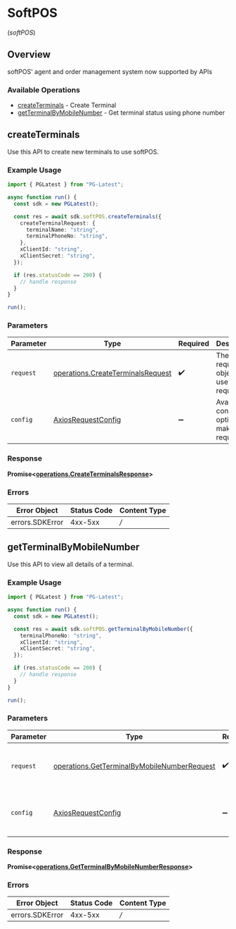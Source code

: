 # SoftPOS
(*softPOS*)

## Overview

softPOS' agent and order management system now supported by APIs

### Available Operations

* [createTerminals](#createterminals) - Create Terminal
* [getTerminalByMobileNumber](#getterminalbymobilenumber) - Get terminal status using phone number

## createTerminals

Use this API to create new terminals to use softPOS.

### Example Usage

```typescript
import { PGLatest } from "PG-Latest";

async function run() {
  const sdk = new PGLatest();

  const res = await sdk.softPOS.createTerminals({
    createTerminalRequest: {
      terminalName: "string",
      terminalPhoneNo: "string",
    },
    xClientId: "string",
    xClientSecret: "string",
  });

  if (res.statusCode == 200) {
    // handle response
  }
}

run();
```

### Parameters

| Parameter                                                                                  | Type                                                                                       | Required                                                                                   | Description                                                                                |
| ------------------------------------------------------------------------------------------ | ------------------------------------------------------------------------------------------ | ------------------------------------------------------------------------------------------ | ------------------------------------------------------------------------------------------ |
| `request`                                                                                  | [operations.CreateTerminalsRequest](../../sdk/models/operations/createterminalsrequest.md) | :heavy_check_mark:                                                                         | The request object to use for the request.                                                 |
| `config`                                                                                   | [AxiosRequestConfig](https://axios-http.com/docs/req_config)                               | :heavy_minus_sign:                                                                         | Available config options for making requests.                                              |


### Response

**Promise<[operations.CreateTerminalsResponse](../../sdk/models/operations/createterminalsresponse.md)>**
### Errors

| Error Object    | Status Code     | Content Type    |
| --------------- | --------------- | --------------- |
| errors.SDKError | 4xx-5xx         | */*             |

## getTerminalByMobileNumber

Use this API to view all details of a terminal.

### Example Usage

```typescript
import { PGLatest } from "PG-Latest";

async function run() {
  const sdk = new PGLatest();

  const res = await sdk.softPOS.getTerminalByMobileNumber({
    terminalPhoneNo: "string",
    xClientId: "string",
    xClientSecret: "string",
  });

  if (res.statusCode == 200) {
    // handle response
  }
}

run();
```

### Parameters

| Parameter                                                                                                      | Type                                                                                                           | Required                                                                                                       | Description                                                                                                    |
| -------------------------------------------------------------------------------------------------------------- | -------------------------------------------------------------------------------------------------------------- | -------------------------------------------------------------------------------------------------------------- | -------------------------------------------------------------------------------------------------------------- |
| `request`                                                                                                      | [operations.GetTerminalByMobileNumberRequest](../../sdk/models/operations/getterminalbymobilenumberrequest.md) | :heavy_check_mark:                                                                                             | The request object to use for the request.                                                                     |
| `config`                                                                                                       | [AxiosRequestConfig](https://axios-http.com/docs/req_config)                                                   | :heavy_minus_sign:                                                                                             | Available config options for making requests.                                                                  |


### Response

**Promise<[operations.GetTerminalByMobileNumberResponse](../../sdk/models/operations/getterminalbymobilenumberresponse.md)>**
### Errors

| Error Object    | Status Code     | Content Type    |
| --------------- | --------------- | --------------- |
| errors.SDKError | 4xx-5xx         | */*             |
